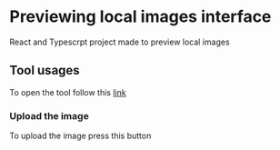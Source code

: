 # Previewing local images interface

React and Typescrpt project made to preview local images

## Tool usages

To open the tool follow this [link](https://ilka228.github.io/my-app/)

### Upload the image

To upload the image press this button
